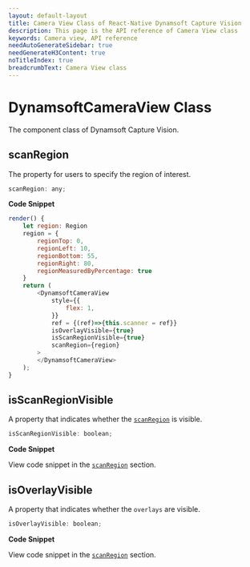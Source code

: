 ```yaml
---
layout: default-layout
title: Camera View Class of React-Native Dynamsoft Capture Vision
description: This page is the API reference of Camera View class
keywords: Camera view, API reference
needAutoGenerateSidebar: true
needGenerateH3Content: true
noTitleIndex: true
breadcrumbText: Camera View class
---
```


# DynamsoftCameraView Class

The component class of Dynamsoft Capture Vision.

## scanRegion

The property for users to specify the region of interest.

```js
scanRegion: any;
```

**Code Snippet**

```js
render() {
    let region: Region
    region = {
        regionTop: 0,
        regionLeft: 10,
        regionBottom: 55,
        regionRight: 80,
        regionMeasuredByPercentage: true
    }
    return (
        <DynamsoftCameraView
            style={{
                flex: 1,
            }}
            ref = {(ref)=>{this.scanner = ref}}
            isOverlayVisible={true}
            isScanRegionVisible={true}
            scanRegion={region}
        >
        </DynamsoftCameraView>
    );
}
```

## isScanRegionVisible

A property that indicates whether the [`scanRegion`](#scanregion) is visible.

```js
isScanRegionVisible: boolean;
```

**Code Snippet**

View code snippet in the [`scanRegion`](#scanregion) section.

## isOverlayVisible

A property that indicates whether the `overlays` are visible.

```js
isOverlayVisible: boolean;
```

**Code Snippet**

View code snippet in the [`scanRegion`](#scanregion) section.
